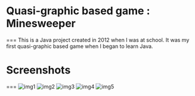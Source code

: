 # Quasi-graphic based game : Minesweeper
===
This is a Java project created in 2012 when I was at school. It was my first quasi-graphic based game when I began to learn Java.

# Screenshots 
===
![img1](https://raw.github.com/yankuangshi/minesweeper-game/master/image/pro1.jpg)
![img2](https://raw.github.com/yankuangshi/minesweeper-game/master/image/pro2.jpg)
![img3](https://raw.github.com/yankuangshi/minesweeper-game/master/image/pro3.jpg)
![img4](https://raw.github.com/yankuangshi/minesweeper-game/master/image/pro4.jpg)
![img5](https://raw.github.com/yankuangshi/minesweeper-game/master/image/pro5.jpg)